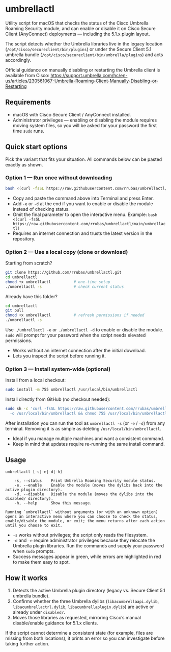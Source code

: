 # umbrellactl

Utility script for macOS that checks the status of the Cisco Umbrella Roaming Security module, and can enable or disable it on Cisco Secure Client (AnyConnect) deployments — including the 5.1.x plugin layout.

The script detects whether the Umbrella libraries live in the legacy location (`/opt/cisco/secureclient/bin/plugins`) or under the Secure Client 5.1 umbrella bundle (`/opt/cisco/secureclient/bin/umbrella/plugins`) and acts accordingly.

Official guidance on manually disabling or restarting the Umbrella client is available from Cisco: https://support.umbrella.com/hc/en-us/articles/230561067-Umbrella-Roaming-Client-Manually-Disabling-or-Restarting

## Requirements

- macOS with Cisco Secure Client / AnyConnect installed.
- Administrator privileges — enabling or disabling the module requires moving system files, so you will be asked for your password the first time `sudo` runs.

## Quick start options

Pick the variant that fits your situation. All commands below can be pasted exactly as shown.

### Option 1 — Run once without downloading

```bash
bash <(curl -fsSL https://raw.githubusercontent.com/rrubas/umbrellactl/main/umbrellactl) -s
```

- Copy and paste the command above into Terminal and press Enter.
- Add `-e` or `-d` at the end if you want to enable or disable the module instead of checking status.
- Omit the final parameter to open the interactive menu. Example: `bash <(curl -fsSL https://raw.githubusercontent.com/rrubas/umbrellactl/main/umbrellactl)`
- Requires an internet connection and trusts the latest version in the repository.

### Option 2 — Use a local copy (clone or download)

Starting from scratch?

```bash
git clone https://github.com/rrubas/umbrellactl.git
cd umbrellactl
chmod +x umbrellactl          # one-time setup
./umbrellactl -s              # check current status
```

Already have this folder?

```bash
cd umbrellactl
git pull
chmod +x umbrellactl          # refresh permissions if needed
./umbrellactl -s
```

Use `./umbrellactl -e` or `./umbrellactl -d` to enable or disable the module. `sudo` will prompt for your password when the script needs elevated permissions.

- Works without an internet connection after the initial download.
- Lets you inspect the script before running it.

### Option 3 — Install system-wide (optional)

Install from a local checkout:

```bash
sudo install -m 755 umbrellactl /usr/local/bin/umbrellactl
```

Install directly from GitHub (no checkout needed):

```bash
sudo sh -c 'curl -fsSL https://raw.githubusercontent.com/rrubas/umbrellactl/main/umbrellactl \
  -o /usr/local/bin/umbrellactl && chmod 755 /usr/local/bin/umbrellactl'
```

After installation you can run the tool as `umbrellactl -s` (or `-e` / `-d`) from any terminal. Removing it is as simple as deleting `/usr/local/bin/umbrellactl`.

- Ideal if you manage multiple machines and want a consistent command.
- Keep in mind that updates require re-running the same install command.

## Usage

```
umbrellactl [-s|-e|-d|-h]

    -s, --status    Print Umbrella Roaming Security module status.
    -e, --enable    Enable the module (moves the dylibs back into the active plugin directory).
    -d, --disable   Disable the module (moves the dylibs into the disabled/ directory).
    -h, --help      Show this message.

Running `umbrellactl` without arguments (or with an unknown option) opens an interactive menu where you can choose to check the status, enable/disable the module, or exit; the menu returns after each action until you choose to exit.
```

- `-s` works without privileges; the script only reads the filesystem.
- `-d` and `-e` require administrator privileges because they relocate the Umbrella plugin libraries. Run the commands and supply your password when `sudo` prompts.
- Success messages appear in green, while errors are highlighted in red to make them easy to spot.

## How it works

1. Detects the active Umbrella plugin directory (legacy vs. Secure Client 5.1 umbrella bundle).
2. Confirms whether the three Umbrella dylibs (`libacumbrellaapi.dylib`, `libacumbrellactrl.dylib`, `libacumbrellaplugin.dylib`) are active or already under `disabled/`.
3. Moves those libraries as requested, mirroring Cisco’s manual disable/enable guidance for 5.1.x clients.

If the script cannot determine a consistent state (for example, files are missing from both locations), it prints an error so you can investigate before taking further action.
